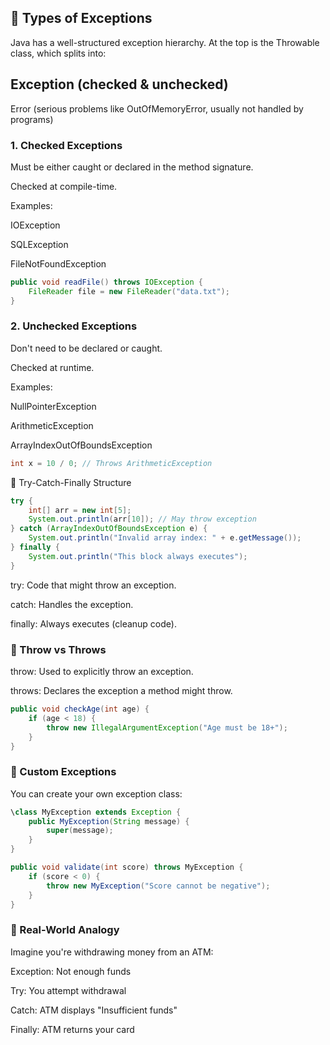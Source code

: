 ## 🔹 Types of Exceptions
Java has a well-structured exception hierarchy. At the top is the Throwable class, which splits into:

## Exception (checked & unchecked)

Error (serious problems like OutOfMemoryError, usually not handled by programs)

### 1. Checked Exceptions
Must be either caught or declared in the method signature.

Checked at compile-time.

Examples:

IOException

SQLException

FileNotFoundException

```java
public void readFile() throws IOException {
    FileReader file = new FileReader("data.txt");
}
```

### 2. Unchecked Exceptions
Don't need to be declared or caught.

Checked at runtime.

Examples:

NullPointerException

ArithmeticException

ArrayIndexOutOfBoundsException

```java
int x = 10 / 0; // Throws ArithmeticException
```


🔹 Try-Catch-Finally Structure
```java
try {
    int[] arr = new int[5];
    System.out.println(arr[10]); // May throw exception
} catch (ArrayIndexOutOfBoundsException e) {
    System.out.println("Invalid array index: " + e.getMessage());
} finally {
    System.out.println("This block always executes");
}
```

try: Code that might throw an exception.

catch: Handles the exception.

finally: Always executes (cleanup code).

### 🔹 Throw vs Throws
throw: Used to explicitly throw an exception.

throws: Declares the exception a method might throw.

```java
public void checkAge(int age) {
    if (age < 18) {
        throw new IllegalArgumentException("Age must be 18+");
    }
}
```

### 🔹 Custom Exceptions
You can create your own exception class:

```java
\class MyException extends Exception {
    public MyException(String message) {
        super(message);
    }
}
```

```java
public void validate(int score) throws MyException {
    if (score < 0) {
        throw new MyException("Score cannot be negative");
    }
}
```

### 🔹 Real-World Analogy
Imagine you're withdrawing money from an ATM:

Exception: Not enough funds

Try: You attempt withdrawal

Catch: ATM displays "Insufficient funds"

Finally: ATM returns your card
